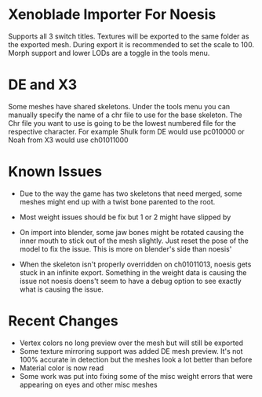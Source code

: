 # Xenoblade Importer For Noesis
Supports all 3 switch titles. Textures will be exported to the same folder as the exported mesh. During export it is recommended to set the scale to 100. Morph support and lower LODs are a toggle in the tools menu.


# DE and X3
Some meshes have shared skeletons. Under the tools menu you can manually specify the name of a chr file to use for the base skeleton. The Chr file you want to use is going to be the lowest numbered file for the respective character. For example Shulk form DE would use pc010000 or Noah from X3 would use ch01011000


# Known Issues
* Due to the way the game has two skeletons that need merged, some meshes might end up with a twist bone parented to the root.

* Most weight issues should be fix but 1 or 2 might have slipped by

* On import into blender, some jaw bones might be rotated causing the inner mouth to stick out of the mesh slightly. Just reset the pose of the model to fix the issue. This is more on blender's side than noesis'

* When the skeleton isn't properly overridden on ch01011013, noesis gets stuck in an infinite export. Something in the weight data is causing the issue not noesis doens't seem to have a debug option to see exactly what is causing the issue.


# Recent Changes
* Vertex colors no long preview over the mesh but will still be exported
* Some texture mirroring support was added DE mesh preview. It's not 100% accurate in detection but the meshes look a lot better than before
* Material color is now read
* Some work was put into fixing some of the misc weight errors that were appearing on eyes and other misc meshes
